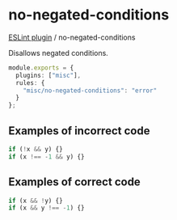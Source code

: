 # no-negated-conditions

[ESLint plugin](https://ilyub.github.io/eslint-plugin-misc/) / no-negated-conditions

Disallows negated conditions.

```ts
module.exports = {
  plugins: ["misc"],
  rules: {
    "misc/no-negated-conditions": "error"
  }
};
```

## Examples of incorrect code

```ts
if (!x && y) {}
if (x !== -1 && y) {}
```

## Examples of correct code

```ts
if (x && !y) {}
if (x && y !== -1) {}
```